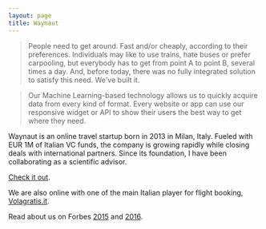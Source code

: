 ```yaml
---
layout: page
title: Waynaut
---
```



> People need to get around. Fast and/or cheaply, according to their preferences.
Individuals may like to use trains, hate buses or prefer carpooling, but
everybody has to get from point A to point B, several times a day.
And, before today, there was no fully integrated solution to satisfy this need.
We've built it.

> Our Machine Learning-based technology allows us to quickly acquire
data from every kind of format. Every website or app can use our responsive
widget or API to show their users the best way to get where they need.

Waynaut is an online travel startup born in 2013 in Milan, Italy. Fueled with
EUR 1M of Italian VC funds, the company is growing rapidly while closing deals with
international partners. Since its foundation, I have been collaborating as a scientific advisor.

[Check it out](http://www.waynaut.com).

We are also online with one of the main Italian player for flight booking, [Volagratis.it](http://www.volagratis.com/promo/Waynaut/Waynaut.html).

Read about us on Forbes [2015](http://onforb.es/1y6Q1uY) and [2016](http://lnkd.in/d3UGMsx).
